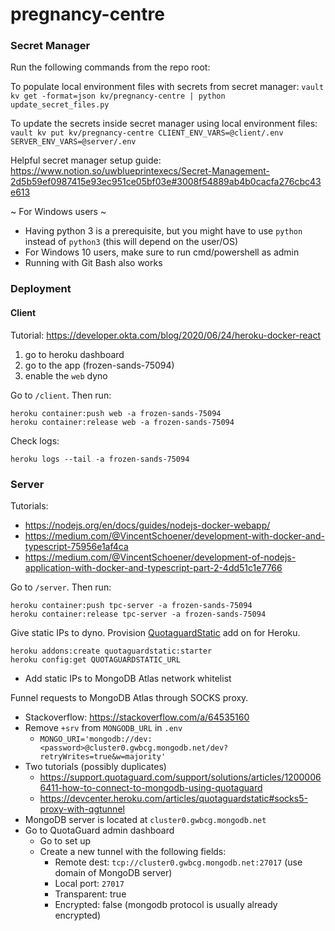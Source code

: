# pregnancy-centre

### Secret Manager
Run the following commands from the repo root:

To populate local environment files with secrets from secret manager:
`vault kv get -format=json kv/pregnancy-centre | python update_secret_files.py`

To update the secrets inside secret manager using local environment files:
`vault kv put kv/pregnancy-centre CLIENT_ENV_VARS=@client/.env SERVER_ENV_VARS=@server/.env`

Helpful secret manager setup guide:
https://www.notion.so/uwblueprintexecs/Secret-Management-2d5b59ef0987415e93ec951ce05bf03e#3008f54889ab4b0cacfa276cbc43e613

~ For Windows users ~
- Having python 3 is a prerequisite, but you might have to use `python` instead of `python3` (this will depend on the user/OS)
- For Windows 10 users, make sure to run cmd/powershell as admin
- Running with Git Bash also works

### Deployment


#### Client
Tutorial: https://developer.okta.com/blog/2020/06/24/heroku-docker-react

1. go to heroku dashboard
2. go to the app (frozen-sands-75094) 
3. enable the `web` dyno


Go to `/client`. Then run:
```
heroku container:push web -a frozen-sands-75094
heroku container:release web -a frozen-sands-75094
```

Check logs:
```
heroku logs --tail -a frozen-sands-75094
```

### Server
Tutorials: 
+ https://nodejs.org/en/docs/guides/nodejs-docker-webapp/
+ https://medium.com/@VincentSchoener/development-with-docker-and-typescript-75956e1af4ca
+ https://medium.com/@VincentSchoener/development-of-nodejs-application-with-docker-and-typescript-part-2-4dd51c1e7766


Go to `/server`. Then run:
```
heroku container:push tpc-server -a frozen-sands-75094
heroku container:release tpc-server -a frozen-sands-75094
```

Give static IPs to dyno. Provision [QuotaguardStatic](https://devcenter.heroku.com/articles/quotaguardstatic#:~:text=QuotaGuard%20Static%20is%20a%20Heroku,firewall%20to%20access%20internal%20resources.) add on for Heroku.
```
heroku addons:create quotaguardstatic:starter
heroku config:get QUOTAGUARDSTATIC_URL
```
+ Add static IPs to MongoDB Atlas network whitelist

Funnel requests to MongoDB Atlas through SOCKS proxy.
+ Stackoverflow: https://stackoverflow.com/a/64535160
+ Remove `+srv` from `MONGODB_URL` in `.env`
  + `MONGO_URI='mongodb://dev:<password>@cluster0.gwbcg.mongodb.net/dev?retryWrites=true&w=majority'`
+ Two tutorials (possibly duplicates)
  + https://support.quotaguard.com/support/solutions/articles/12000066411-how-to-connect-to-mongodb-using-quotaguard
  + https://devcenter.heroku.com/articles/quotaguardstatic#socks5-proxy-with-qgtunnel
+ MongoDB server is located at `cluster0.gwbcg.mongodb.net`
+ Go to QuotaGuard admin dashboard
  + Go to set up
  + Create a new tunnel with the following fields:
    + Remote dest: `tcp://cluster0.gwbcg.mongodb.net:27017` (use domain of MongoDB server)
    + Local port: `27017`
    + Transparent: true
    + Encrypted: false (mongodb protocol is usually already encrypted)


